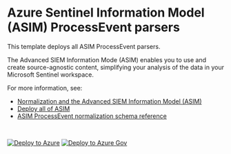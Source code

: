 # Azure Sentinel Information Model (ASIM) ProcessEvent parsers 

This template deploys all ASIM ProcessEvent parsers.

The Advanced SIEM Information Mode (ASIM) enables you to use and create source-agnostic content, simplifying your analysis of the data in your Microsoft Sentinel workspace.

For more information, see:

- [Normalization and the Advanced SIEM Information Model (ASIM)](https://aka.ms/AboutASIM)
- [Deploy all of ASIM](https://aka.ms/DeployASIM)
- [ASIM ProcessEvent normalization schema reference](https://aka.ms/ASimProcessEventDoc)

<br>

[![Deploy to Azure](https://aka.ms/deploytoazurebutton)](https://aka.ms/ASimProcessEventARM) [![Deploy to Azure Gov](https://aka.ms/deploytoazuregovbutton)](https://aka.ms/ASimProcessEventARMgov)

<br>

